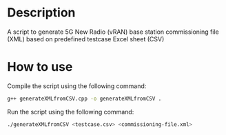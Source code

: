# Description

A script to generate 5G New Radio (vRAN) base station commissioning file (XML) based on predefined testcase Excel sheet (CSV)

# How to use

Compile the script using the following command:

```bash
g++ generateXMLfromCSV.cpp -o generateXMLfromCSV .
```

Run the script using the following command:

```bash
./generateXMLfromCSV <testcase.csv> <commissioning-file.xml>
```